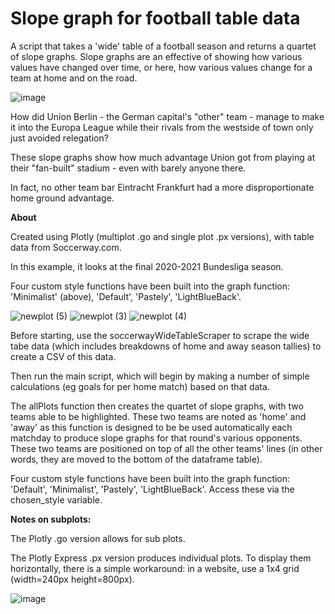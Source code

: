 # Slope graph for football table data
A script that takes a 'wide' table of a football season and returns a quartet of slope graphs. Slope graphs are an effective of showing how various values have changed over time, or here, how various values change for a team at home and on the road.

![image](https://user-images.githubusercontent.com/69304112/130336648-ae7f8496-b39b-412b-8928-a4d54727c26a.png)



How did Union Berlin - the German capital's "other" team - manage to make it into the Europa League while their rivals from the westside of town only just avoided relegation?

These slope graphs show how much advantage Union got from playing at their "fan-built" stadium - even with barely anyone there.

In fact, no other team bar Eintracht Frankfurt had a more disproportionate home ground advantage.

**About**

Created using Plotly (multiplot .go and single plot .px versions), with table data from Soccerway.com.

In this example, it looks at the final 2020-2021 Bundesliga season.

Four custom style functions have been built into the graph function: 'Minimalist' (above), 'Default', 'Pastely', 'LightBlueBack'.

![newplot (5)](https://user-images.githubusercontent.com/69304112/130306831-58551689-2bb1-456d-a38d-50d7d4ea6d95.png)
![newplot (3)](https://user-images.githubusercontent.com/69304112/130306759-74e8ced4-a0f7-4346-94e5-a8b76b12da86.png)
![newplot (4)](https://user-images.githubusercontent.com/69304112/130306757-1e4931be-af19-411f-9c83-1dc02179752a.png)

Before starting, use the soccerwayWideTableScraper to scrape the wide tabe data (which includes breakdowns of home and away season tallies) to create a CSV of this data. 

Then run the main script, which will begin by making a number of simple calculations (eg goals for per home match) based on that data.  

The allPlots function then creates the quartet of slope graphs, with two teams able to be highlighted. These two teams are noted as 'home' and 'away' as this function is designed to be be used automatically each matchday to produce slope graphs for that round's various opponents. These two teams are positioned on top of all the other teams' lines (in other words, they are moved to the bottom of the dataframe table).

Four custom style functions have been built into the graph function: 'Default', 'Minimalist', 'Pastely', 'LightBlueBack'. Access these via the chosen_style variable.


**Notes on subplots:**

The Plotly .go version allows for sub plots. 

The Plotly Express .px version produces individual plots. To display them horizontally, there  is a simple workaround: in a website, use a 1x4 grid (width=240px height=800px).

![image](https://user-images.githubusercontent.com/69304112/130305951-a923e56b-c02b-494f-a53c-ec19f3516f53.png)

